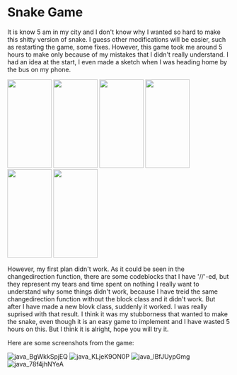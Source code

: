 # Snake Game


It is know 5 am in my city and I don't know why I wanted so hard to make this shitty version of snake. I guess other modifications will be easier, such as restarting the game, some fixes.
However, this game took me around 5 hours to make only because of my mistakes that I didn't really understand. I had an idea at the start, I even made a sketch when I was heading home 
by the bus on my phone. 


<img src= "https://user-images.githubusercontent.com/71120362/120248604-b1944080-c299-11eb-8935-4490dd66acb5.jpg" style = "inline-block" width="100" height="200">
<img src= "https://user-images.githubusercontent.com/71120362/120248605-b3f69a80-c299-11eb-91dd-d29d4d050d2b.jpg" style = "inline-block" width="100" height="200">
<img src= "https://user-images.githubusercontent.com/71120362/120248607-b5c05e00-c299-11eb-9ba7-e02736fb28cd.jpg" style = "inline-block" width="100" height="200">
<img src= "https://user-images.githubusercontent.com/71120362/120248609-b78a2180-c299-11eb-9a3f-bd3d5ba5748b.jpg" style = "inline-block" width="100" height="200">
<img src= "https://user-images.githubusercontent.com/71120362/120248610-b953e500-c299-11eb-821a-59f5954591bd.jpg" style = "inline-block" width="100" height="200">
<img src= "https://user-images.githubusercontent.com/71120362/120248611-bb1da880-c299-11eb-98d0-448fe8fcd76c.jpg" style = "inline-block" width="100" height="200">


However, my first plan didn't work. As it could be seen in the changedirection function, there are some codeblocks that I have '//'-ed, but they represent my tears and time spent on nothing
I really want to understand why some things didn't work, because I have treid the same changedirection function without the block class and it didn't work. But after I have made a new blovk class,
suddenly it worked. I was really suprised with that result. I think it was my stubborness that wanted to make the snake, even though it is an easy game to implement and I have wasted 5 hours on this.
But I think it is alright, hope you will try it. 

Here are some screenshots from the game:

![java_BgWkkSpjEQ](https://user-images.githubusercontent.com/71120362/120249086-7e52b100-c29b-11eb-8a77-2204f708c38b.png)
![java_KLjeK9ON0P](https://user-images.githubusercontent.com/71120362/120249088-7eeb4780-c29b-11eb-8b39-4d1e4cbc166f.png)
![java_lBfJUypGmg](https://user-images.githubusercontent.com/71120362/120249089-7eeb4780-c29b-11eb-869c-464159ba7700.png)
![java_78f4jhNYeA](https://user-images.githubusercontent.com/71120362/120249090-7f83de00-c29b-11eb-8383-45b5703d4c3e.png)
